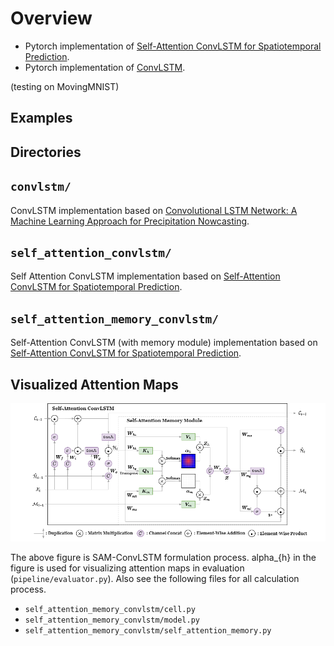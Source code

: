 # Overview

- Pytorch implementation of [Self-Attention ConvLSTM for Spatiotemporal Prediction](https://ojs.aaai.org/index.php/AAAI/article/view/6819/6673).
- Pytorch implementation of [ConvLSTM](https://arxiv.org/abs/1506.04214v2).

(testing on MovingMNIST)

## Examples

## Directories

## `convlstm/`

ConvLSTM implementation based on [Convolutional LSTM Network: A Machine Learning Approach for Precipitation Nowcasting](https://paperswithcode.com/paper/convolutional-lstm-network-a-machine-learning).

## `self_attention_convlstm/`

Self Attention ConvLSTM implementation based on [Self-Attention ConvLSTM for Spatiotemporal Prediction](https://ojs.aaai.org/index.php/AAAI/article/view/6819/6673).

## `self_attention_memory_convlstm/`

Self-Attention ConvLSTM (with memory module) implementation based on [Self-Attention ConvLSTM for Spatiotemporal Prediction](https://ojs.aaai.org/index.php/AAAI/article/view/6819/6673).

## Visualized Attention Maps

![sa-convlstm](fig/sa-convlstm.png)

The above figure is SAM-ConvLSTM formulation process. alpha_{h} in the figure is
used for visualizing attention maps in evaluation (`pipeline/evaluator.py`). Also see the
following files for all calculation process.

- `self_attention_memory_convlstm/cell.py`
- `self_attention_memory_convlstm/model.py`
- `self_attention_memory_convlstm/self_attention_memory.py`
